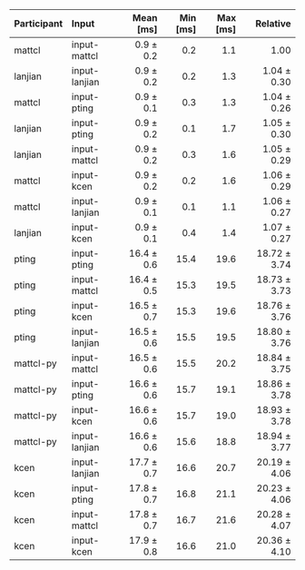 | Participant | Input | Mean [ms] | Min [ms] | Max [ms] | Relative |
|:---|:---|---:|---:|---:|---:|
| mattcl | input-mattcl | 0.9 ± 0.2 | 0.2 | 1.1 | 1.00 |
| lanjian | input-lanjian | 0.9 ± 0.2 | 0.2 | 1.3 | 1.04 ± 0.30 |
| mattcl | input-pting | 0.9 ± 0.1 | 0.3 | 1.3 | 1.04 ± 0.26 |
| lanjian | input-pting | 0.9 ± 0.2 | 0.1 | 1.7 | 1.05 ± 0.30 |
| lanjian | input-mattcl | 0.9 ± 0.2 | 0.3 | 1.6 | 1.05 ± 0.29 |
| mattcl | input-kcen | 0.9 ± 0.2 | 0.2 | 1.6 | 1.06 ± 0.29 |
| mattcl | input-lanjian | 0.9 ± 0.1 | 0.1 | 1.1 | 1.06 ± 0.27 |
| lanjian | input-kcen | 0.9 ± 0.1 | 0.4 | 1.4 | 1.07 ± 0.27 |
| pting | input-pting | 16.4 ± 0.6 | 15.4 | 19.6 | 18.72 ± 3.74 |
| pting | input-mattcl | 16.4 ± 0.5 | 15.3 | 19.5 | 18.73 ± 3.73 |
| pting | input-kcen | 16.5 ± 0.7 | 15.3 | 19.6 | 18.76 ± 3.76 |
| pting | input-lanjian | 16.5 ± 0.6 | 15.5 | 19.5 | 18.80 ± 3.76 |
| mattcl-py | input-mattcl | 16.5 ± 0.6 | 15.5 | 20.2 | 18.84 ± 3.75 |
| mattcl-py | input-pting | 16.6 ± 0.6 | 15.7 | 19.1 | 18.86 ± 3.78 |
| mattcl-py | input-kcen | 16.6 ± 0.6 | 15.7 | 19.0 | 18.93 ± 3.78 |
| mattcl-py | input-lanjian | 16.6 ± 0.6 | 15.6 | 18.8 | 18.94 ± 3.77 |
| kcen | input-lanjian | 17.7 ± 0.7 | 16.6 | 20.7 | 20.19 ± 4.06 |
| kcen | input-pting | 17.8 ± 0.7 | 16.8 | 21.1 | 20.23 ± 4.06 |
| kcen | input-mattcl | 17.8 ± 0.7 | 16.7 | 21.6 | 20.28 ± 4.07 |
| kcen | input-kcen | 17.9 ± 0.8 | 16.6 | 21.0 | 20.36 ± 4.10 |
